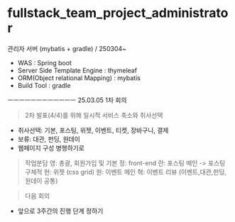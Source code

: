# fullstack_team_project_administrator

관리자 서버 (mybatis + gradle)  / 250304~

- WAS : Spring boot
- Server Side Template Engine : thymeleaf
- ORM(Object relational Mapping) :  mybatis
- Build Tool : gradle

ㅡㅡㅡㅡㅡㅡㅡㅡㅡㅡㅡㅡ
25.03.05 1차 회의

> 2차 발표(4/4)를 위해 일시적 서비스 축소와 취사선택

- 취사선택: 기본, 포스팅, 위젯, 이벤트, 티켓, 장바구니, 결제
- 보류: 대관, 펀딩, 원데이
- 웹페이지 구성 병행하기로

> 작업분담
> 영: 총괄, 회원가입 및 기본
> 정: front-end
> 란: 포스팅 메인 -> 포스팅 구체적
> 현: 위젯 (css grid)
> 원: 이벤트 메인
> 혁: 이벤트 리뷰 (이벤트,대관,펀딩,원데이 공통)

> 다음 회의

- 앞으로 3주간의 진행 단계 정하기